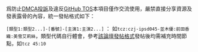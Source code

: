 爲防止[DMCA投訴](https://help.github.com/en/github/site-policy/dmca-takedown-policy)及違反[GitHub TOS](https://help.github.com/en/github/site-policy/github-terms-of-service)本項目僅作交流使用，嚴禁直接分享資源及發表露骨的內容，統一發帖格式如下：

`[類型1:類型2...]-[番號]-[主演1:主演2...]` ： 如`tcz:czj-ipsd045-並木優:前田香織:美雪艾莉絲`，類型代碼自行體會，參考[該論壇發帖格式](http://playno1.com/thread-180060-125-1.html)發帖後均需補充時間節點，如`tcz 45:10`
